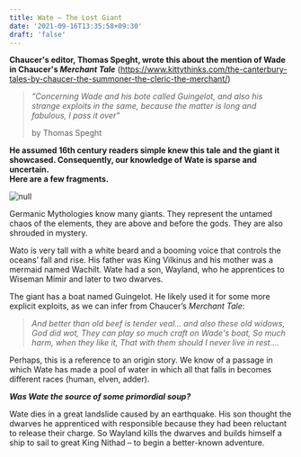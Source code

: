 ```yaml
---
title: Wate – The Lost Giant
date: '2021-09-16T13:35:58+09:30'
draft: 'false'
---
```

**Chaucer's editor, Thomas Speght, wrote this about the mention of Wade in Chaucer's _Merchant Tale_** (<https://www.kittythinks.com/the-canterbury-tales-by-chaucer-the-summoner-the-cleric-the-merchant/>)

> _"Concerning Wade and his bote called Guingelot, and also his strange exploits in the same, because the matter is long and fabulous, I pass it over"_
>
>  by Thomas Speght

**He assumed 16th century readers simple knew this tale and the giant it showcased. Consequently, our knowledge of Wate is sparse and uncertain.**\
**Here are a few fragments.**

![null](/images/uploads/bubblyseaweed.png)

Germanic Mythologies know many giants. They represent the untamed chaos of the elements, they are above and before the gods. They are also shrouded in mystery.

Wato is very tall with a white beard and a booming voice that controls the oceans’ fall and rise. His father was King Vilkinus and his mother was a mermaid named Wachilt. Wate had a son, Wayland, who he apprentices to Wiseman Mimir and later to two dwarves. 

The giant has a boat named Guingelot. He likely used it for some more explicit exploits, as we can infer from Chaucer’s _Merchant Tale_: 

> _And better than old beef is tender veal... and also these old widows, God did wot, They can play so much craft on Wade's boat, So much harm, when they like it, That with them should I never live in rest...._

Perhaps, this is a reference to an origin story. We know of a passage in which Wate has made a pool of water in which all that falls in becomes different races (human, elven, adder). 

_**Was Wate the source of some primordial soup?**_

Wate dies in a great landslide caused by an earthquake. His son thought the dwarves he apprenticed with responsible because they had been reluctant to release their charge. So Wayland kills the dwarves and builds himself a ship to sail to great King Nithad – to begin a better-known adventure.
